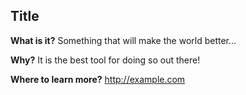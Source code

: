 ## Title

**What is it?**
Something that will make the world better...

**Why?**
It is the best tool for doing so out there!

**Where to learn more?**
http://example.com

